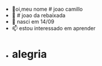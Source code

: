 - 👋oi,meu nome # joao camillo
- 🌱 # joao da rebaixada
- 💞️ nasci em 14/09
- 📫 estou interessado em aprender
- # alegria
